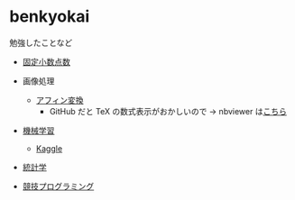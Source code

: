 # benkyokai

勉強したことなど

- [固定小数点数](fixed-point-number)

- 画像処理
	- [アフィン変換](image-processing/affine_transform.ipynb)
		- GitHub だと TeX の数式表示がおかしいので → nbviewer は[こちら](https://nbviewer.jupyter.org/github/pn11/benkyokai/blob/master/image-processing/affine_transform.ipynb)

- [機械学習](machine-learning)
    - [Kaggle](machine-learning/kaggle)
- [統計学](statistics)

- [競技プログラミング](competitive)
